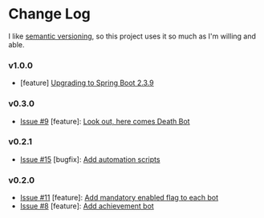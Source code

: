 # Change Log

I like [semantic versioning](https://semver.org/), so this project uses it so much as I'm willing and able.

### v1.0.0
* [feature] [Upgrading to Spring Boot 2.3.9](https://github.com/Ubunfu/mc-log-bot/pull/)

### v0.3.0
* [Issue #9](https://github.com/Ubunfu/mc-log-bot/issues/9) [feature]:
[Look out, here comes Death Bot](https://github.com/Ubunfu/mc-log-bot/pull/17)

### v0.2.1
* [Issue #15](https://github.com/Ubunfu/mc-log-bot/issues/15) [bugfix]:
[Add automation scripts](https://github.com/Ubunfu/mc-log-bot/pull/15)

### v0.2.0
* [Issue #11](https://github.com/Ubunfu/mc-log-bot/issues/11) [feature]:
[Add mandatory enabled flag to each bot](https://github.com/Ubunfu/mc-log-bot/pull/13)
* [Issue #8](https://github.com/Ubunfu/mc-log-bot/issues/11) [feature]:
[Add achievement bot](https://github.com/Ubunfu/mc-log-bot/pull/14)